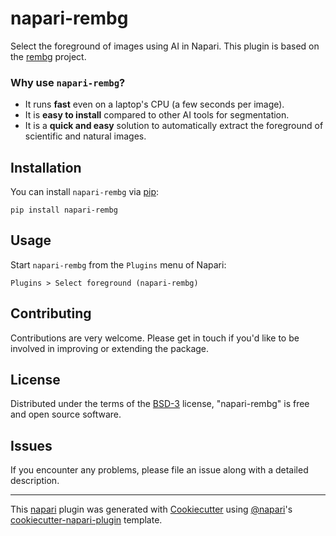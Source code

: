 <!-- This file is a placeholder for customizing description of your plugin 
on the napari hub if you wish. The readme file will be used by default if
you wish not to do any customization for the napari hub listing.

If you need some help writing a good description, check out our 
[guide](https://github.com/chanzuckerberg/napari-hub/wiki/Writing-the-Perfect-Description-for-your-Plugin)
-->

# napari-rembg

Select the foreground of images using AI in Napari. This plugin is based on the [rembg](https://github.com/danielgatis/rembg) project.

<!-- <p align="center">
    <img src="../assets/demo.gif" height="400">
</p> -->

### Why use `napari-rembg`?
- It runs **fast** even on a laptop's CPU (a few seconds per image).
- It is **easy to install** compared to other AI tools for segmentation.
- It is a **quick and easy** solution to automatically extract the foreground of scientific and natural images.

## Installation

You can install `napari-rembg` via [pip]:

    pip install napari-rembg

## Usage

Start `napari-rembg` from the `Plugins` menu of Napari:

```
Plugins > Select foreground (napari-rembg)
```

## Contributing

Contributions are very welcome. Please get in touch if you'd like to be involved in improving or extending the package.

## License

Distributed under the terms of the [BSD-3] license,
"napari-rembg" is free and open source software.

## Issues

If you encounter any problems, please file an issue along with a detailed description.

[napari]: https://github.com/napari/napari
[Cookiecutter]: https://github.com/audreyr/cookiecutter
[@napari]: https://github.com/napari
[MIT]: http://opensource.org/licenses/MIT
[BSD-3]: http://opensource.org/licenses/BSD-3-Clause
[GNU GPL v3.0]: http://www.gnu.org/licenses/gpl-3.0.txt
[GNU LGPL v3.0]: http://www.gnu.org/licenses/lgpl-3.0.txt
[Apache Software License 2.0]: http://www.apache.org/licenses/LICENSE-2.0
[Mozilla Public License 2.0]: https://www.mozilla.org/media/MPL/2.0/index.txt
[cookiecutter-napari-plugin]: https://github.com/napari/cookiecutter-napari-plugin

[napari]: https://github.com/napari/napari
[tox]: https://tox.readthedocs.io/en/latest/
[pip]: https://pypi.org/project/pip/
[PyPI]: https://pypi.org/

----------------------------------

This [napari] plugin was generated with [Cookiecutter] using [@napari]'s [cookiecutter-napari-plugin] template.

